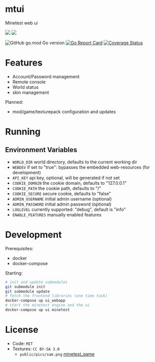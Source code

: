 # mtui

Minetest web ui

![](https://github.com/minetest-go/mtui/workflows/test/badge.svg)
![](https://github.com/minetest-go/mtui/workflows/build/badge.svg)

![GitHub go.mod Go version](https://img.shields.io/github/go-mod/go-version/minetest-go/mtui)
[![Go Report Card](https://goreportcard.com/badge/github.com/minetest-go/mtui)](https://goreportcard.com/report/github.com/minetest-go/mtui)
[![Coverage Status](https://coveralls.io/repos/github/minetest-go/mtui/badge.svg)](https://coveralls.io/github/minetest-go/mtui)

# Features

* Account/Password management
* Remote console
* World status
* skin management

Planned:
* mod/game/texturepack configuration and updates

# Running

## Environment Variables

* `WORLD_DIR` world directory, defaults to the current working dir
* `WEBDEV` if set to "true": bypasses the embedded web-resources (for development)
* `API_KEY` api key, optional, will be generated if not set
* `COOKIE_DOMAIN` the cookie domain, defaults to "127.0.0.1"
* `COOKIE_PATH` the cookie path, defaults to "/"
* `COOKIE_SECURE` secure cookie, defaults to "false"
* `ADMIN_USERNAME` initial admin username (optional)
* `ADMIN_PASSWORD` initial admin password (optional)
* `LOGLEVEL` currently supported: "debug", default is "info"
* `ENABLE_FEATURES` manually enabled features

# Development

Prerequisites:
* docker
* docker-compose

Starting:
```sh
# init and update submodules
git submodule init
git submodule update
# fetch the frontend libraries (one time task)
docker-compose up ui_webapp
# start the minetest engine and the ui
docker-compose up ui minetest
```

# License

* Code: `MIT`
* Textures: `CC BY-SA 3.0`
  * `public/pics/sam.png` [minetest_game](https://github.com/minetest/minetest_game)